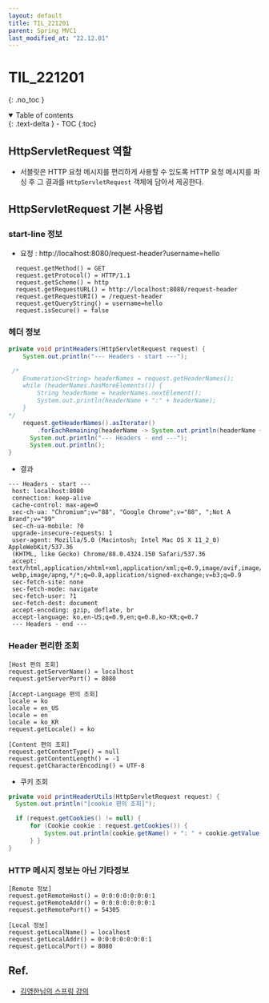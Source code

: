 ```yaml
---
layout: default
title: TIL_221201
parent: Spring MVC1
last_modified_at: "22.12.01"
---
```


# TIL_221201
{: .no_toc }

<details open markdown="block">
  <summary>
    Table of contents
  </summary>
  {: .text-delta }
- TOC
{:toc}
</details>

## HttpServletRequest 역할
- 서블릿은 HTTP 요청 메시지를 편리하게 사용할 수 있도록 HTTP 요청 메시지를 파싱 후 그 결과를 <code class="language-plaintext highlighter-rouge">HttpServletRequest</code> 객체에 담아서 제공한다.

## HttpServletRequest 기본 사용법

### start-line 정보
- 요청 : http://localhost:8080/request-header?username=hello

```text
  request.getMethod() = GET
  request.getProtocol() = HTTP/1.1
  request.getScheme() = http
  request.getRequestURL() = http://localhost:8080/request-header
  request.getRequestURI() = /request-header
  request.getQueryString() = username=hello
  request.isSecure() = false
 ```

### 헤더 정보
```java
private void printHeaders(HttpServletRequest request) {
    System.out.println("--- Headers - start ---");

 /*
    Enumeration<String> headerNames = request.getHeaderNames();
    while (headerNames.hasMoreElements()) {
        String headerName = headerNames.nextElement();
        System.out.println(headerName + ":" + headerName);
    }
*/
    request.getHeaderNames().asIterator()
        .forEachRemaining(headerName -> System.out.println(headerName + ":" + request.getHeader(headerName)));
      System.out.println("--- Headers - end ---");
      System.out.println();
}
 ```

 - 결과

 ```text
 --- Headers - start ---
  host: localhost:8080
  connection: keep-alive
  cache-control: max-age=0
  sec-ch-ua: "Chromium";v="88", "Google Chrome";v="88", ";Not A Brand";v="99"
  sec-ch-ua-mobile: ?0
  upgrade-insecure-requests: 1
  user-agent: Mozilla/5.0 (Macintosh; Intel Mac OS X 11_2_0) AppleWebKit/537.36
  (KHTML, like Gecko) Chrome/88.0.4324.150 Safari/537.36
  accept: text/html,application/xhtml+xml,application/xml;q=0.9,image/avif,image/
  webp,image/apng,*/*;q=0.8,application/signed-exchange;v=b3;q=0.9
  sec-fetch-site: none
  sec-fetch-mode: navigate
  sec-fetch-user: ?1
  sec-fetch-dest: document
  accept-encoding: gzip, deflate, br
  accept-language: ko,en-US;q=0.9,en;q=0.8,ko-KR;q=0.7
  --- Headers - end ---
 ```

### Header 편리한 조회
 ```text
[Host 편의 조회] 
request.getServerName() = localhost 
request.getServerPort() = 8080

[Accept-Language 편의 조회] 
locale = ko
locale = en_US
locale = en
locale = ko_KR
request.getLocale() = ko

[Content 편의 조회] 
request.getContentType() = null 
request.getContentLength() = -1 
request.getCharacterEncoding() = UTF-8 
 ```

- 쿠키 조회

```java
private void printHeaderUtils(HttpServletRequest request) {
  System.out.println("[cookie 편의 조회]");

  if (request.getCookies() != null) {
      for (Cookie cookie : request.getCookies()) {
          System.out.println(cookie.getName() + ": " + cookie.getValue());
      } }
}
 ```



### HTTP 메시지 정보는 아닌 기타정보
 ```text
[Remote 정보]
request.getRemoteHost() = 0:0:0:0:0:0:0:1 
request.getRemoteAddr() = 0:0:0:0:0:0:0:1 
request.getRemotePort() = 54305

[Local 정보]
request.getLocalName() = localhost 
request.getLocalAddr() = 0:0:0:0:0:0:0:1 
request.getLocalPort() = 8080
 ```


## Ref.
- <a href="https://www.inflearn.com/course/%EC%8A%A4%ED%94%84%EB%A7%81-mvc-1/dashboard">김영한님의 스프링 강의</a>
